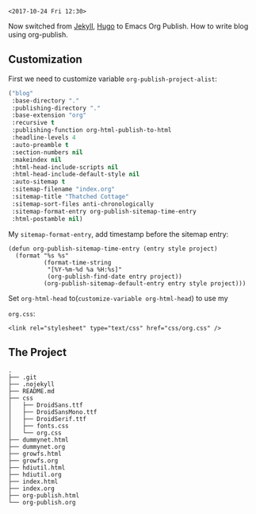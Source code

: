 `<2017-10-24 Fri 12:30>`

Now switched from [Jekyll], [Hugo] to Emacs Org Publish. How to write
blog using org-publish.

## Customization

First we need to customize variable `org-publish-project-alist`:
  
```lisp
("blog"
 :base-directory "."
 :publishing-directory "."
 :base-extension "org"
 :recursive t
 :publishing-function org-html-publish-to-html
 :headline-levels 4
 :auto-preamble t
 :section-numbers nil
 :makeindex nil
 :html-head-include-scripts nil
 :html-head-include-default-style nil
 :auto-sitemap t
 :sitemap-filename "index.org"
 :sitemap-title "Thatched Cottage"
 :sitemap-sort-files anti-chronologically
 :sitemap-format-entry org-publish-sitemap-time-entry
 :html-postamble nil)
```

My `sitemap-format-entry`, add timestamp before the sitemap entry:

```
(defun org-publish-sitemap-time-entry (entry style project)
  (format "%s %s"
          (format-time-string
           "[%Y-%m-%d %a %H:%s]"
           (org-publish-find-date entry project))
          (org-publish-sitemap-default-entry entry style project)))
```

Set `org-html-head` to(`customize-variable org-html-head`) to use my

`org.css`:
```
<link rel="stylesheet" type="text/css" href="css/org.css" />
```

## The Project

```
.
├── .git
├── .nojekyll
├── README.md
├── css
│   ├── DroidSans.ttf
│   ├── DroidSansMono.ttf
│   ├── DroidSerif.ttf
│   ├── fonts.css
│   └── org.css
├── dummynet.html
├── dummynet.org
├── growfs.html
├── growfs.org
├── hdiutil.html
├── hdiutil.org
├── index.html
├── index.org
├── org-publish.html
└── org-publish.org
```

[Google]: http://www.google.com/search?q=%s
[Hugo]: https://gohugo.io/
[Jekyll]: https://jekyllrb.com/
